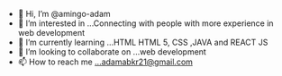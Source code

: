 - 👋 Hi, I’m @amingo-adam
- 👀 I’m interested in ...Connecting with people with more experience in web development
- 🌱 I’m currently learning ...HTML HTML 5, CSS ,JAVA and REACT JS
- 💞️ I’m looking to collaborate on ...web development
- 📫 How to reach me ...adamabkr21@gmail.com

<!---
amingo-adam/amingo-adam is a ✨ special ✨ repository because its `README.md` (this file) appears on your GitHub profile.
You can click the Preview link to take a look at your changes.
--->
